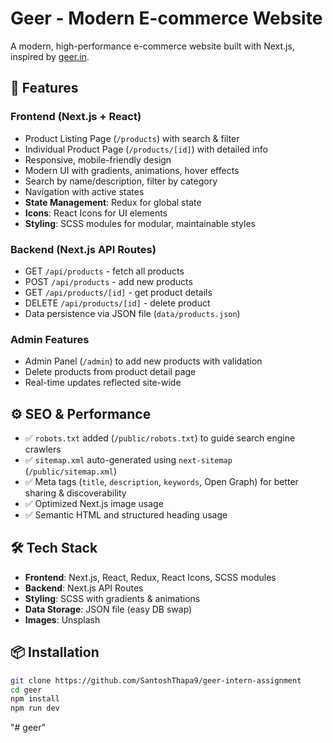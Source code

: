 # Geer - Modern E-commerce Website

A modern, high-performance e-commerce website built with Next.js, inspired by [geer.in](https://geer.in).

## 🚀 Features

### Frontend (Next.js + React)

- Product Listing Page (`/products`) with search & filter
- Individual Product Page (`/products/[id]`) with detailed info
- Responsive, mobile-friendly design
- Modern UI with gradients, animations, hover effects
- Search by name/description, filter by category
- Navigation with active states
- **State Management**: Redux for global state
- **Icons**: React Icons for UI elements
- **Styling**: SCSS modules for modular, maintainable styles

### Backend (Next.js API Routes)

- GET `/api/products` - fetch all products
- POST `/api/products` - add new products
- GET `/api/products/[id]` - get product details
- DELETE `/api/products/[id]` - delete product
- Data persistence via JSON file (`data/products.json`)

### Admin Features

- Admin Panel (`/admin`) to add new products with validation
- Delete products from product detail page
- Real-time updates reflected site-wide

## ⚙️ SEO & Performance

- ✅ `robots.txt` added (`/public/robots.txt`) to guide search engine crawlers
- ✅ `sitemap.xml` auto-generated using `next-sitemap` (`/public/sitemap.xml`)
- ✅ Meta tags (`title`, `description`, `keywords`, Open Graph) for better sharing & discoverability
- ✅ Optimized Next.js image usage
- ✅ Semantic HTML and structured heading usage

## 🛠️ Tech Stack

- **Frontend**: Next.js, React, Redux, React Icons, SCSS modules
- **Backend**: Next.js API Routes
- **Styling**: SCSS with gradients & animations
- **Data Storage**: JSON file (easy DB swap)
- **Images**: Unsplash

## 📦 Installation

```bash
git clone https://github.com/SantoshThapa9/geer-intern-assignment
cd geer
npm install
npm run dev
```

"# geer"
